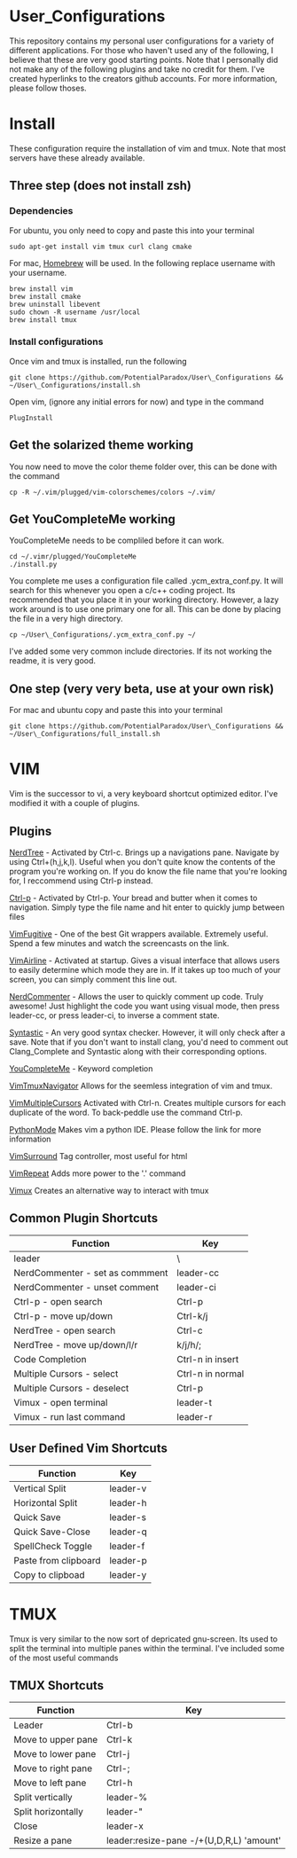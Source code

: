 # User\_Configurations
This repository contains my personal user configurations for a variety of different applications. 
For those who haven't used any of the following, I believe that these are very good starting points. 
Note that I personally did not make any of the following plugins and take no credit for them. 
I've created hyperlinks to the creators github accounts. 
For more information, please follow thoses.

# Install
These configuration require the installation of vim and tmux. 
Note that most servers have these already available.

## Three step (does not install zsh)
### Dependencies
For ubuntu, you only need to copy and paste this into your terminal
```
sudo apt-get install vim tmux curl clang cmake
```
For mac, <a href="brew.sh">Homebrew</a> will be used. 
In the following replace username with your username.
```
brew install vim
brew install cmake
brew uninstall libevent
sudo chown -R username /usr/local
brew install tmux
```
### Install configurations 
Once vim and tmux is installed, run the following
```
git clone https://github.com/PotentialParadox/User\_Configurations && ~/User\_Configurations/install.sh
```
Open vim, (ignore any initial errors for now) and type in the command
```
PlugInstall
```
## Get the solarized theme working
You now need to move the color theme folder over, this can be done with the command
```
cp -R ~/.vim/plugged/vim-colorschemes/colors ~/.vim/
```
## Get YouCompleteMe working
YouCompleteMe needs to be compliled before it can work.
```
cd ~/.vimr/plugged/YouCompleteMe
./install.py
```
You complete me uses a configuration file called .ycm_extra_conf.py.
It will search for this whenever you open a c/c++ coding project.
Its recommended that you place it in your working directory.
However, a lazy work around is to use one primary one for all.
This can be done by placing the file in a very high directory.
```
cp ~/User\_Configurations/.ycm_extra_conf.py ~/
```
I've added some very common include directories.
If its not working the readme, it is very good.

## One step (very very beta, use at your own risk)
For mac and ubuntu copy and paste this into your terminal
```
git clone https://github.com/PotentialParadox/User\_Configurations && ~/User\_Configurations/full_install.sh
```


# VIM
Vim is the successor to vi, a very keyboard shortcut optimized editor. 
I've modified it with a couple of plugins.
## Plugins
<a href="https://github.com/scrooloose/nerdtree">NerdTree</a> - 
Activated by Ctrl-c. 
Brings up a navigations pane. 
Navigate by using Ctrl+(h,j,k,l). 
Useful when you don't quite know the contents of the program you're working on. 
If you do know the file name that you're looking for, I reccommend using Ctrl-p instead.  

<a href="https://github.com/kien/ctrlp.vim">Ctrl-p</a> - 
Activated by Ctrl-p. Your bread and butter when it comes to navigation. 
Simply type the file name and hit enter to quickly jump between files

<a href="https://github.com/tpope/vim-fugitive">VimFugitive</a> -
One of the best Git wrappers available.
Extremely useful.
Spend a few minutes and watch the screencasts on the link.

<a href="https://github.com/bling/vim-airline">VimAirline</a> - 
Activated at startup. 
Gives a visual interface that allows users to easily determine which mode they are in. 
If it takes up too much of your screen, you can simply comment this line out.

<a href="https://github.com/scrooloose/nerdcommenter"> NerdCommenter</a> - 
Allows the user to quickly comment up code. 
Truly awesome! 
Just highlight the code you want using visual mode, then press leader-cc, or press leader-ci, to inverse a comment state.

<a href="https://github.com/scrooloose/syntastic">Syntastic</a> - 
An very good syntax checker. 
However, it will only check after a save. 
Note that if you don't want to install clang, you'd need to comment out Clang_Complete and Syntastic along with their corresponding options.

<a href="https://github.com/valloric/youcompleteme">YouCompleteMe</a> - 
Keyword completion

<a href="https://github.com/christoomey/vim-tmux-navigator">VimTmuxNavigator</a> 
Allows for the seemless integration of vim and tmux.

<a href="https://github.com/terryma/vim-multiple-cursors">VimMultipleCursors</a> 
Activated with Ctrl-n. 
Creates multiple cursors for each duplicate of the word. 
To back-peddle use the command Ctrl-p.

<a href="https://github.com/klen/python-mode">PythonMode</a> 
Makes vim a python IDE. 
Please follow the link for more information

<a href="https://github.com/tpope/vim-surround">VimSurround</a>
Tag controller, most useful for html

<a href="https://github.com/tpope/vim-repeat">VimRepeat</a>
Adds more power to the '.' command

<a href="https://github.com/benmills/vimux">Vimux</a>
Creates an alternative way to interact with tmux

## Common Plugin Shortcuts
Function                        | Key 
------------------------------- | ----------------
leader                          | \
NerdCommenter - set as commment | leader-cc
NerdCommenter - unset comment   | leader-ci
Ctrl-p - open search            | Ctrl-p
Ctrl-p - move up/down           | Ctrl-k/j
NerdTree - open search          | Ctrl-c
NerdTree - move up/down/l/r     | k/j/h/;
Code Completion                 | Ctrl-n in insert
Multiple Cursors - select       | Ctrl-n in normal
Multiple Cursors - deselect     | Ctrl-p
Vimux - open terminal           | leader-t
Vimux - run last command        | leader-r

## User Defined Vim Shortcuts
Function             | Key 
-------------------- | -------
Vertical Split       | leader-v
Horizontal Split     | leader-h
Quick Save           | leader-s
Quick Save-Close     | leader-q
SpellCheck Toggle    | leader-f
Paste from clipboard | leader-p
Copy to clipboad     | leader-y

# TMUX
Tmux is very similar to the now sort of depricated gnu-screen. 
Its used to split the terminal into multiple panes within the terminal. 
I've included some of the most useful commands

## TMUX Shortcuts
Function             | Key 
-------------------- | ------------------------------------------
Leader               | Ctrl-b
Move to upper pane   | Ctrl-k
Move to lower pane   | Ctrl-j
Move to right pane   | Ctrl-;
Move to left pane    | Ctrl-h
Split vertically     | leader-%
Split horizontally   | leader-"
Close                | leader-x
Resize a pane        | leader:resize-pane -/+(U,D,R,L) 'amount'

